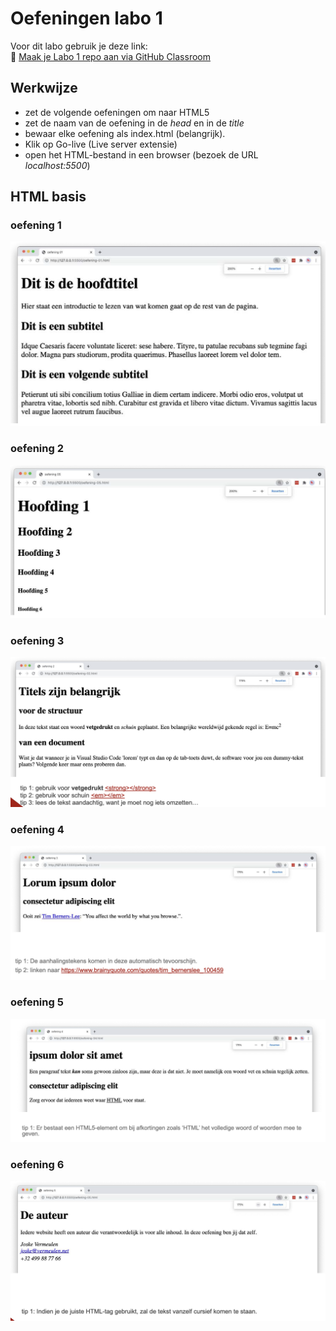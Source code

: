 # Oefeningen labo 1

Voor dit labo gebruik je deze link:  
🔗 [Maak je Labo 1 repo aan via GitHub Classroom](https://classroom.github.com/a/djenOf3r)

## Werkwijze
* zet de volgende oefeningen om naar HTML5
* zet de naam van de oefening in de _head_ en in de _title_
* bewaar elke oefening als index.html (belangrijk).
* Klik op Go-live (Live server extensie)
* open het HTML-bestand in een browser (bezoek de URL _localhost:5500_)

## HTML basis

### oefening 1
![oef-1.png](oef-1.png)

### oefening 2
![oef-2.png](oef-2.png)

### oefening 3
![oef-3.png](oef-3.png)

### oefening 4
![oef-4.png](oef-4.png)

### oefening 5
![oef-5.png](oef-5.png)

### oefening 6
![oef-6.png](oef-6.png)